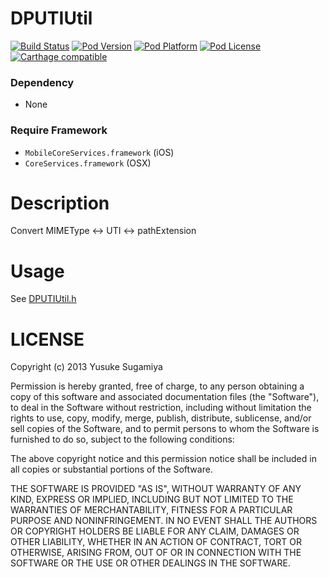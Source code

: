 DPUTIUtil
=================

[![Build Status](http://img.shields.io/travis/dnpp73/DPUTIUtil.svg?style=flat-square)](https://travis-ci.org/dnpp73/DPUTIUtil)
[![Pod Version](http://img.shields.io/cocoapods/v/DPUTIUtil.svg?style=flat-square)](http://cocoadocs.org/docsets/DPUTIUtil/)
[![Pod Platform](http://img.shields.io/cocoapods/p/DPUTIUtil.svg?style=flat-square)](http://cocoadocs.org/docsets/DPUTIUtil/)
[![Pod License](http://img.shields.io/cocoapods/l/DPUTIUtil.svg?style=flat-square)](http://opensource.org/licenses/MIT)
[![Carthage compatible](https://img.shields.io/badge/Carthage-compatible-4BC51D.svg?style=flat-square)](https://github.com/Carthage/Carthage)

### Dependency
* None

### Require Framework
- `MobileCoreServices.framework` (iOS)
- `CoreServices.framework` (OSX)

# Description

Convert MIMEType <-> UTI <-> pathExtension

# Usage

See [DPUTIUtil.h](DPUTIUtil/DPUTIUtil.h)

# LICENSE

Copyright (c) 2013 Yusuke Sugamiya

Permission is hereby granted, free of charge, to any person obtaining a copy of this software and associated documentation files (the "Software"), to deal in the Software without restriction, including without limitation the rights to use, copy, modify, merge, publish, distribute, sublicense, and/or sell copies of the Software, and to permit persons to whom the Software is furnished to do so, subject to the following conditions:

The above copyright notice and this permission notice shall be included in all copies or substantial portions of the Software.

THE SOFTWARE IS PROVIDED "AS IS", WITHOUT WARRANTY OF ANY KIND, EXPRESS OR IMPLIED, INCLUDING BUT NOT LIMITED TO THE WARRANTIES OF MERCHANTABILITY, FITNESS FOR A PARTICULAR PURPOSE AND NONINFRINGEMENT. IN NO EVENT SHALL THE AUTHORS OR COPYRIGHT HOLDERS BE LIABLE FOR ANY CLAIM, DAMAGES OR OTHER LIABILITY, WHETHER IN AN ACTION OF CONTRACT, TORT OR OTHERWISE, ARISING FROM, OUT OF OR IN CONNECTION WITH THE SOFTWARE OR THE USE OR OTHER DEALINGS IN THE SOFTWARE.
